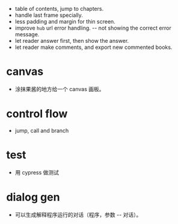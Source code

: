 - table of contents, jump to chapters.
- handle last frame specially.
- less padding and margin for thin screen.
- improve `hub` url error handling. -- not showing the correct error message.
- let reader answer first, then show the answer.
- let reader make comments, and export new commented books.
# canvas
- 涂抹果酱的地方给一个 canvas 画板。
# control flow
- jump, call and branch
# test
- 用 cypress 做测试
# dialog gen
- 可以生成解释程序运行的对话（程序，参数 -- 对话）。
